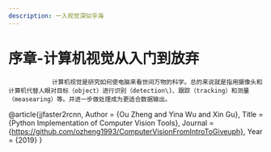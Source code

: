 ```yaml
---
description: 一入视觉深似乎海
---
```


# 序章-计算机视觉从入门到放弃

                计算机视觉是研究如何使电脑来看世间万物的科学。总的来说就是指用摄像头和计算机代替人眼对目标（object）进行识别（detection\)、跟踪（tracking）和测量（measearing）等。并进一步做处理成为更适合数据输出。


@article{jjfaster2rcnn,
    Author = {Ou Zheng and Yina Wu and Xin Gu},
    Title = {Python Implementation of Computer Vision Tools},
    Journal = {https://github.com/ozheng1993/ComputerVisionFromIntroToGiveuph},
    Year = {2019}
}
        

